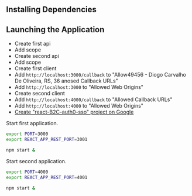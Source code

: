 ## Installing Dependencies

## Launching the Application

- Create first api
- Add scope
- Create second api
- Add scope
- Create first client
- Add `http://localhost:3000/callback` to "Allow49456 - Diogo Carvalho De Oliveira, RS, 36 anosed Callback URLs"
- Add `http://localhost:3000` to "Allowed Web Origins"
- Create second client
- Add `http://localhost:4000/callback` to "Allowed Callback URLs"
- Add `http://localhost:4000` to "Allowed Web Origins"
- [Create "react-B2C-auth0-sso" project on Google](https://auth0.com/docs/connections/social/google)

Start first application.

```bash
export PORT=3000
export REACT_APP_REST_PORT=3001

npm start &
```

Start second application.

```bash
export PORT=4000
export REACT_APP_REST_PORT=4001

npm start &
```
